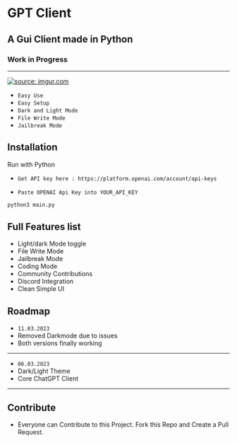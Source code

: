 
# GPT Client
## A Gui Client made in Python
### Work in Progress
----------------------------

<a href="https://imgur.com/NSHZn1q"><img src="https://i.imgur.com/NSHZn1q.png" title="source: imgur.com" /></a>

* `Easy Use`
* `Easy Setup`
* `Dark and Light Mode`
* `File Write Mode`
* `Jailbreak Mode`

## Installation

Run with Python

* `Get API key here : https://platform.openai.com/account/api-keys`

* `Paste OPENAI Api Key into YOUR_API_KEY`

```bash
python3 main.py
```
    
## Full Features list

- Light/dark Mode toggle
- File Write Mode
- Jailbreak Mode
- Coding Mode
- Community Contributions
- Discord Integration
- Clean Simple UI



## Roadmap
- `11.03.2023`
- Removed Darkmode due to issues
- Both versions finally working
-----------
- `06.03.2023`
- Dark/Light Theme
- Core ChatGPT Client
-----------

## Contribute
- Everyone can Contribute to this Project. Fork this Repo and Create a Pull Request.


